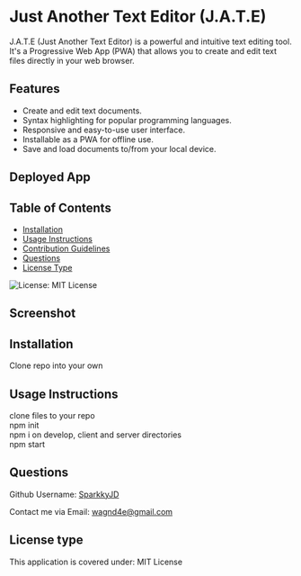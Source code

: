 # Just Another Text Editor (J.A.T.E)

J.A.T.E (Just Another Text Editor) is a powerful and intuitive text editing tool. It's a Progressive Web App (PWA) that allows you to create and edit text files directly in your web browser.

## Features

- Create and edit text documents.
- Syntax highlighting for popular programming languages.
- Responsive and easy-to-use user interface.
- Installable as a PWA for offline use.
- Save and load documents to/from your local device.

## Deployed App 


## Table of Contents
- [Installation](#installation)
- [Usage Instructions](#usage-instructions)
- [Contribution Guidelines](#contribution-guidelines)
- [Questions](#questions)
- [License Type](#license-type)

![License: MIT License](https://img.shields.io/badge/License-MIT%20License-brightgreen.svg)

## Screenshot


## Installation
Clone repo into your own

## Usage Instructions
clone files to your repo <br>
npm init <br>
npm i on develop, client and server directories <br>
npm start


## Questions <a name="github"></a>
 Github Username: <a href="https://github.com/SparkkyJD">SparkkyJD</a>

Contact me via Email: wagnd4e@gmail.com
## License type <a name="license"></a>
This application is covered under: MIT License
